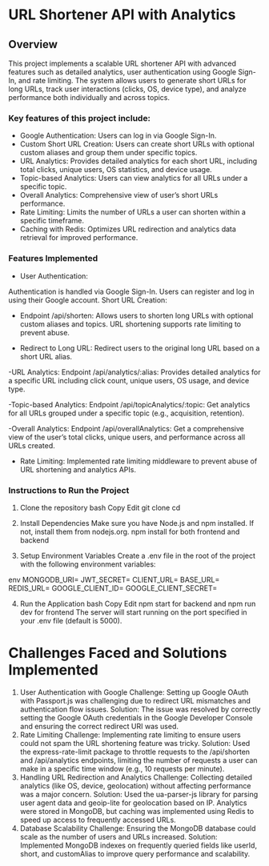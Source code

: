 # URL Shortener API with Analytics
## Overview
This project implements a scalable URL shortener API with advanced features such as detailed analytics, user authentication using Google Sign-In, and rate limiting. The system allows users to generate short URLs for long URLs, track user interactions (clicks, OS, device type), and analyze performance both individually and across topics.

### Key features of this project include:

- Google Authentication: Users can log in via Google Sign-In.
- Custom Short URL Creation: Users can create short URLs with optional custom aliases and group them under specific topics.
- URL Analytics: Provides detailed analytics for each short URL, including total clicks, unique users, OS statistics, and device usage.
- Topic-based Analytics: Users can view analytics for all URLs under a specific topic.
- Overall Analytics: Comprehensive view of user’s short URLs performance.
- Rate Limiting: Limits the number of URLs a user can shorten within a specific timeframe.
- Caching with Redis: Optimizes URL redirection and analytics data retrieval for improved performance.
  
### Features Implemented

- User Authentication:

Authentication is handled via Google Sign-In. Users can register and log in using their Google account.
Short URL Creation:

- Endpoint /api/shorten: Allows users to shorten long URLs with optional custom aliases and topics.
URL shortening supports rate limiting to prevent abuse.

- Redirect to Long URL:
Redirect users to the original long URL based on a short URL alias.

-URL Analytics:
Endpoint /api/analytics/:alias: Provides detailed analytics for a specific URL including click count, unique users, OS usage, and device type.

-Topic-based Analytics:
Endpoint /api/topicAnalytics/:topic: Get analytics for all URLs grouped under a specific topic (e.g., acquisition, retention).

-Overall Analytics:
Endpoint /api/overallAnalytics: Get a comprehensive view of the user’s total clicks, unique users, and performance across all URLs created.

- Rate Limiting:
Implemented rate limiting middleware to prevent abuse of URL shortening and analytics APIs.

### Instructions to Run the Project

1. Clone the repository
bash
Copy
Edit
git clone <repository-url>
cd <repository-directory>

2. Install Dependencies
Make sure you have Node.js and npm installed. If not, install them from nodejs.org.
npm install for both frontend and backend

3. Setup Environment Variables
Create a .env file in the root of the project with the following environment variables:

env
MONGODB_URI=<your-mongodb-uri>
JWT_SECRET=<your-jwt-secret>
CLIENT_URL=<your-client-url>
BASE_URL=<your-base-url>
REDIS_URL=<your-redis-url>
GOOGLE_CLIENT_ID=<your-google-client-id>
GOOGLE_CLIENT_SECRET=<your-google-client-secret>

4. Run the Application
bash
Copy
Edit
npm start for backend and npm run dev for frontend
The server will start running on the port specified in your .env file (default is 5000).

# Challenges Faced and Solutions Implemented

1. User Authentication with Google
Challenge: Setting up Google OAuth with Passport.js was challenging due to redirect URL mismatches and authentication flow issues.
Solution: The issue was resolved by correctly setting the Google OAuth credentials in the Google Developer Console and ensuring the correct redirect URI was used.
2. Rate Limiting
Challenge: Implementing rate limiting to ensure users could not spam the URL shortening feature was tricky.
Solution: Used the express-rate-limit package to throttle requests to the /api/shorten and /api/analytics endpoints, limiting the number of requests a user can make in a specific time window (e.g., 10 requests per minute).
3. Handling URL Redirection and Analytics
Challenge: Collecting detailed analytics (like OS, device, geolocation) without affecting performance was a major concern.
Solution: Used the ua-parser-js library for parsing user agent data and geoip-lite for geolocation based on IP. Analytics were stored in MongoDB, but caching was implemented using Redis to speed up access to frequently accessed URLs.
4. Database Scalability
Challenge: Ensuring the MongoDB database could scale as the number of users and URLs increased.
Solution: Implemented MongoDB indexes on frequently queried fields like userId, short, and customAlias to improve query performance and scalability.
